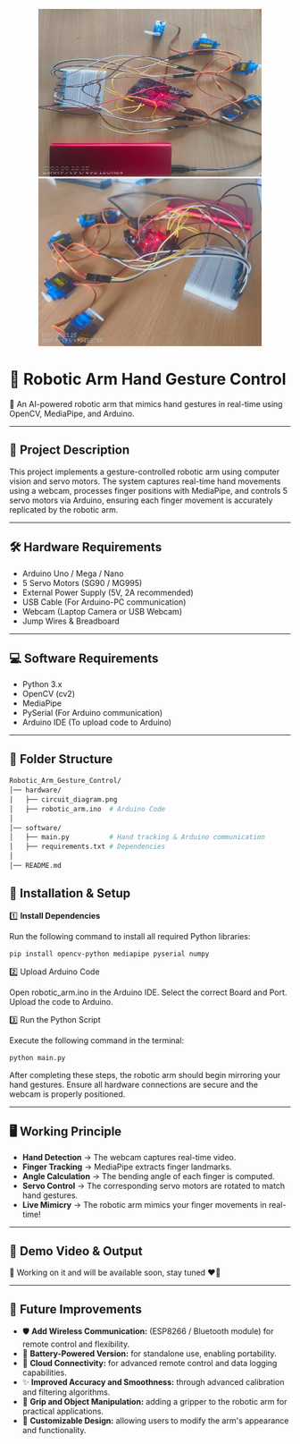 
<p align="center">
  <img src="/hardware/images/project_status_1" alt="Project Image 1" width="400" height="300">
  <img src="/hardware/images/project_status_2" alt="Project Image 2" width="400" height="300">
</p>




# 📌 Robotic Arm Hand Gesture Control

🚀 An AI-powered robotic arm that mimics hand gestures in real-time using OpenCV, MediaPipe, and Arduino.

---

## 📜 Project Description

This project implements a gesture-controlled robotic arm using computer vision and servo motors. The system captures real-time hand movements using a webcam, processes finger positions with MediaPipe, and controls 5 servo motors via Arduino, ensuring each finger movement is accurately replicated by the robotic arm.

---

## 🛠 Hardware Requirements

* Arduino Uno / Mega / Nano
* 5 Servo Motors (SG90 / MG995)
* External Power Supply (5V, 2A recommended)
* USB Cable (For Arduino-PC communication)
* Webcam (Laptop Camera or USB Webcam)
* Jump Wires & Breadboard

---

## 💻 Software Requirements

* Python 3.x
* OpenCV (cv2)
* MediaPipe
* PySerial (For Arduino communication)
* Arduino IDE (To upload code to Arduino)

---

## 📁 Folder Structure

```bash
Robotic_Arm_Gesture_Control/
│── hardware/
│   ├── circuit_diagram.png
│   ├── robotic_arm.ino  # Arduino Code
│
│── software/
│   ├── main.py          # Hand tracking & Arduino communication
│   ├── requirements.txt # Dependencies
│
│── README.md
```
## 🔧 Installation & Setup

1️⃣ **Install Dependencies**

Run the following command to install all required Python libraries:

```bash
pip install opencv-python mediapipe pyserial numpy
```

2️⃣ Upload Arduino Code

Open robotic_arm.ino in the Arduino IDE.
Select the correct Board and Port.
Upload the code to Arduino.

3️⃣ Run the Python Script

Execute the following command in the terminal:
```bash
python main.py
```
After completing these steps, the robotic arm should begin mirroring your hand gestures. Ensure all hardware connections are secure and the webcam is properly positioned.

---

## 🖥 Working Principle

* **Hand Detection** → The webcam captures real-time video.
* **Finger Tracking** → MediaPipe extracts finger landmarks.
* **Angle Calculation** → The bending angle of each finger is computed.
* **Servo Control** → The corresponding servo motors are rotated to match hand gestures.
* **Live Mimicry** → The robotic arm mimics your finger movements in real-time!

---

## 🤖 Demo Video & Output

🎥 Working on it and will be available soon, stay tuned ❤️‍🔥

---

## 🎯 Future Improvements

* 🛡 **Add Wireless Communication:** (ESP8266 / Bluetooth module) for remote control and flexibility.
* 🔋 **Battery-Powered Version:** for standalone use, enabling portability.
* 📡 **Cloud Connectivity:** for advanced remote control and data logging capabilities.
* ✨ **Improved Accuracy and Smoothness:** through advanced calibration and filtering algorithms.
* 🤖 **Grip and Object Manipulation:** adding a gripper to the robotic arm for practical applications.
* 🎨 **Customizable Design:** allowing users to modify the arm's appearance and functionality.